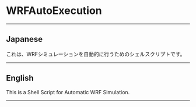 # WRFAutoExecution

***
## Japanese
これは、WRFシミュレーションを自動的に行うためのシェルスクリプトです。


***
## English
This is a Shell Script for Automatic WRF Simulation.



***



